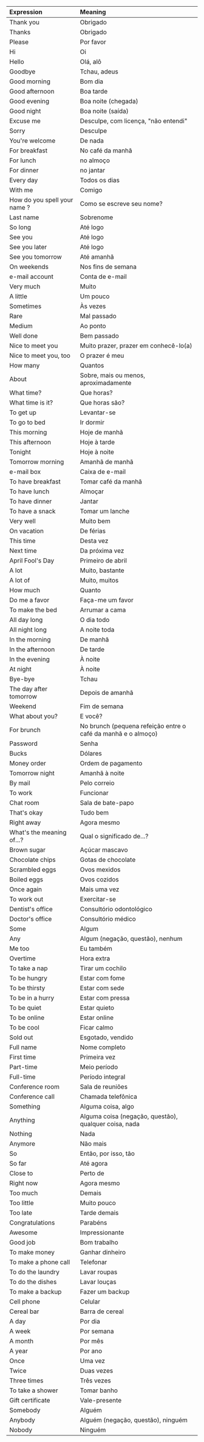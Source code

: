 Expression | Meaning
:---------- | :--------
Thank you  | Obrigado
Thanks     | Obrigado
Please     | Por favor
Hi         | Oi
Hello      | Olá, alô
Goodbye    | Tchau, adeus
Good morning | Bom dia
Good afternoon | Boa tarde
Good evening | Boa noite (chegada)
Good night | Boa noite (saída)
Excuse me | Desculpe, com licença, "não entendi"
Sorry | Desculpe
You're welcome | De nada
For breakfast | No café da manhã
For lunch | no almoço
For dinner | no jantar
Every day | Todos os dias
With me | Comigo
How do you spell your name ? | Como se escreve seu nome?
Last name | Sobrenome
So long | Até logo
See you | Até logo
See you later | Até logo
See you tomorrow | Até amanhã
On weekends | Nos fins de semana
e-mail account | Conta de e-mail
Very much | Muito
A little | Um pouco
Sometimes | Às vezes
Rare | Mal passado
Medium | Ao ponto
Well done | Bem passado
Nice to meet you | Muito prazer, prazer em conhecê-lo(a)
Nice to meet you, too | O prazer é meu
How many | Quantos
About | Sobre, mais ou menos, aproximadamente
What time? | Que horas?
What time is it? | Que horas são?
To get up | Levantar-se
To go to bed | Ir dormir
This morning | Hoje de manhã
This afternoon | Hoje à tarde
Tonight | Hoje à noite
Tomorrow morning | Amanhã de manhã
e-mail box | Caixa de e-mail
To have breakfast | Tomar café da manhã
To have lunch | Almoçar
To have dinner | Jantar
To have a snack | Tomar um lanche
Very well | Muito bem
On vacation | De férias
This time | Desta vez
Next time | Da próxima vez
April Fool's Day | Primeiro de abril
A lot | Muito, bastante
A lot of | Muito, muitos
How much | Quanto
Do me a favor | Faça-me um favor
To make the bed | Arrumar a cama
All day long | O dia todo
All night long | A noite toda
In the morning | De manhã
In the afternoon | De tarde
In the evening | À noite
At night | À noite
Bye-bye | Tchau
The day after tomorrow | Depois de amanhã
Weekend | Fim de semana
What about you? | E você?
For brunch | No brunch (pequena refeição entre o café da manhã e o almoço)
Password | Senha
Bucks | Dólares
Money order | Ordem de pagamento
Tomorrow night | Amanhã à noite
By mail | Pelo correio
To work | Funcionar
Chat room | Sala de bate-papo
That's okay | Tudo bem
Right away | Agora mesmo
What's the meaning of...? | Qual o significado de...?
Brown sugar | Açúcar mascavo
Chocolate chips | Gotas de chocolate
Scrambled eggs | Ovos mexidos
Boiled eggs | Ovos cozidos
Once again | Mais uma vez
To work out | Exercitar-se
Dentist's office | Consultório odontológico
Doctor's office | Consultório médico
Some | Algum
Any | Algum (negação, questão), nenhum
Me too | Eu também
Overtime | Hora extra
To take a nap | Tirar um cochilo
To be hungry | Estar com fome
To be thirsty | Estar com sede
To be in a hurry | Estar com pressa
To be quiet | Estar quieto
To be online | Estar online
To be cool | Ficar calmo
Sold out | Esgotado, vendido
Full name | Nome completo
First time | Primeira vez
Part-time | Meio período
Full-time | Período integral
Conference room | Sala de reuniões
Conference call | Chamada telefônica
Something | Alguma coisa, algo
Anything | Alguma coisa (negação, questão), qualquer coisa, nada
Nothing | Nada
Anymore | Não mais
So | Então, por isso, tão
So far | Até agora
Close to | Perto de
Right now | Agora mesmo
Too much | Demais
Too little | Muito pouco
Too late | Tarde demais
Congratulations | Parabéns
Awesome | Impressionante
Good job | Bom trabalho
To make money | Ganhar dinheiro
To make a phone call | Telefonar
To do the laundry | Lavar roupas
To do the dishes | Lavar louças
To make a backup | Fazer um backup
Cell phone | Celular
Cereal bar | Barra de cereal
A day | Por dia
A week | Por semana
A month | Por mês
A year | Por ano
Once | Uma vez
Twice | Duas vezes
Three times | Três vezes
To take a shower | Tomar banho
Gift certificate | Vale-presente
Somebody | Alguém
Anybody | Alguém (negação, questão), ninguém
Nobody | Ninguém
